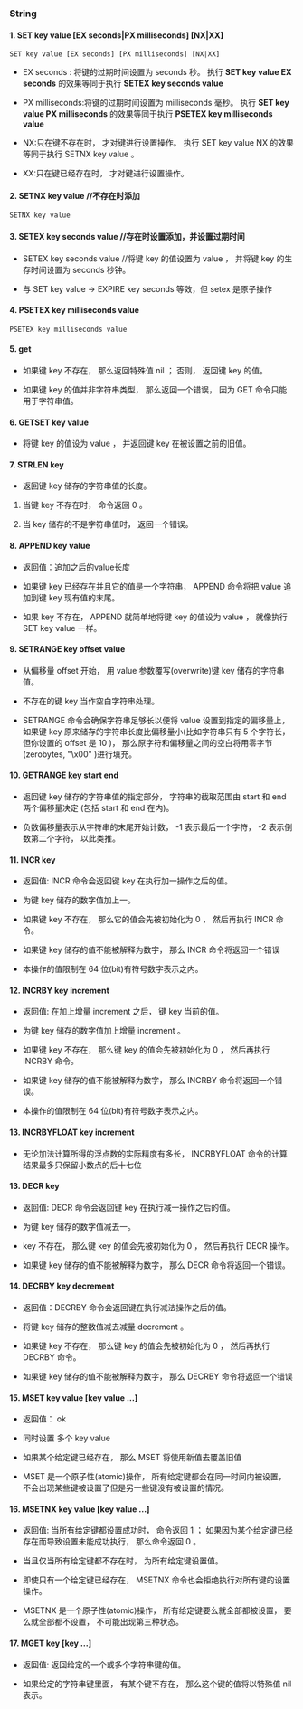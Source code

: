 ### String

#### 1. SET key value [EX seconds|PX milliseconds] [NX|XX]

````
SET key value [EX seconds] [PX milliseconds] [NX|XX]

````

- EX seconds : 将键的过期时间设置为 seconds 秒。 执行 **SET key value EX seconds** 的效果等同于执行 **SETEX key seconds value**

- PX milliseconds:将键的过期时间设置为 milliseconds 毫秒。 执行 **SET key value PX milliseconds** 的效果等同于执行 **PSETEX key milliseconds value**

- NX:只在键不存在时， 才对键进行设置操作。 执行 SET key value NX 的效果等同于执行 SETNX key value 。

- XX:只在键已经存在时， 才对键进行设置操作。

#### 2. SETNX key value //不存在时添加

```
SETNX key value

```

#### 3. SETEX key seconds value //存在时设置添加，并设置过期时间

- SETEX key seconds value //将键 key 的值设置为 value ， 并将键 key 的生存时间设置为 seconds 秒钟。

- 与 SET key value -> EXPIRE key seconds 等效，但 setex 是原子操作
                          

#### 4. PSETEX key milliseconds value

````
PSETEX key milliseconds value

````

#### 5. get

- 如果键 key 不存在， 那么返回特殊值 nil ； 否则， 返回键 key 的值。

- 如果键 key 的值并非字符串类型， 那么返回一个错误， 因为 GET 命令只能用于字符串值。


#### 6. GETSET key value

- 将键 key 的值设为 value ， 并返回键 key 在被设置之前的旧值。

#### 7. STRLEN key

- 返回键 key 储存的字符串值的长度。
  
1. 当键 key 不存在时， 命令返回 0 。

2. 当 key 储存的不是字符串值时， 返回一个错误。

#### 8. APPEND key value

- 返回值：追加之后的value长度

- 如果键 key 已经存在并且它的值是一个字符串， APPEND 命令将把 value 追加到键 key 现有值的末尾。
  
- 如果 key 不存在， APPEND 就简单地将键 key 的值设为 value ， 就像执行 SET key value 一样。
  
#### 9. SETRANGE key offset value

- 从偏移量 offset 开始， 用 value 参数覆写(overwrite)键 key 储存的字符串值。
   
- 不存在的键 key 当作空白字符串处理。
   
- SETRANGE 命令会确保字符串足够长以便将 value 设置到指定的偏移量上， 如果键 key 原来储存的字符串长度比偏移量小(比如字符串只有 5 个字符长，但你设置的 offset 是 10 )， 那么原字符和偏移量之间的空白将用零字节(zerobytes, "\x00" )进行填充。
  

#### 10. GETRANGE key start end

- 返回键 key 储存的字符串值的指定部分， 字符串的截取范围由 start 和 end 两个偏移量决定 (包括 start 和 end 在内)。
   
- 负数偏移量表示从字符串的末尾开始计数， -1 表示最后一个字符， -2 表示倒数第二个字符， 以此类推。
   

#### 11. INCR key

- 返回值: INCR 命令会返回键 key 在执行加一操作之后的值。
        
- 为键 key 储存的数字值加上一。

- 如果键 key 不存在， 那么它的值会先被初始化为 0 ， 然后再执行 INCR 命令。

- 如果键 key 储存的值不能被解释为数字， 那么 INCR 命令将返回一个错误

- 本操作的值限制在 64 位(bit)有符号数字表示之内。



#### 12. INCRBY key increment

- 返回值: 在加上增量 increment 之后， 键 key 当前的值。
       
- 为键 key 储存的数字值加上增量 increment 。
   
- 如果键 key 不存在， 那么键 key 的值会先被初始化为 0 ， 然后再执行 INCRBY 命令。

- 如果键 key 储存的值不能被解释为数字， 那么 INCRBY 命令将返回一个错误。
 
- 本操作的值限制在 64 位(bit)有符号数字表示之内。
   
#### 13. INCRBYFLOAT key increment

- 无论加法计算所得的浮点数的实际精度有多长， INCRBYFLOAT 命令的计算结果最多只保留小数点的后十七位

#### 13. DECR key

- 返回值: DECR 命令会返回键 key 在执行减一操作之后的值。
     
- 为键 key 储存的数字值减去一。

- key 不存在， 那么键 key 的值会先被初始化为 0 ， 然后再执行 DECR 操作。

- 如果键 key 储存的值不能被解释为数字， 那么 DECR 命令将返回一个错误。


#### 14. DECRBY key decrement


- 返回值：DECRBY 命令会返回键在执行减法操作之后的值。
    

- 将键 key 储存的整数值减去减量 decrement 。

- 如果键 key 不存在， 那么键 key 的值会先被初始化为 0 ， 然后再执行 DECRBY 命令。

- 如果键 key 储存的值不能被解释为数字， 那么 DECRBY 命令将返回一个错误


#### 15. MSET key value [key value …]

- 返回值： ok

- 同时设置 多个 key value 

- 如果某个给定键已经存在， 那么 MSET 将使用新值去覆盖旧值

- MSET 是一个原子性(atomic)操作， 所有给定键都会在同一时间内被设置， 不会出现某些键被设置了但是另一些键没有被设置的情况。
      

#### 16. MSETNX key value [key value …]


- 返回值: 当所有给定键都设置成功时， 命令返回 1 ； 如果因为某个给定键已经存在而导致设置未能成功执行， 那么命令返回 0 。
     
- 当且仅当所有给定键都不存在时， 为所有给定键设置值。
  
- 即使只有一个给定键已经存在， MSETNX 命令也会拒绝执行对所有键的设置操作。
   
- MSETNX 是一个原子性(atomic)操作， 所有给定键要么就全部都被设置， 要么就全部都不设置， 不可能出现第三种状态。

#### 17. MGET key [key …]

- 返回值: 返回给定的一个或多个字符串键的值。

- 如果给定的字符串键里面， 有某个键不存在， 那么这个键的值将以特殊值 nil 表示。
